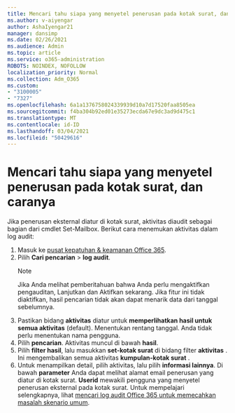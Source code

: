 ```yaml
---
title: Mencari tahu siapa yang menyetel penerusan pada kotak surat, dan caranya
ms.author: v-aiyengar
author: AshaIyengar21
manager: dansimp
ms.date: 02/26/2021
ms.audience: Admin
ms.topic: article
ms.service: o365-administration
ROBOTS: NOINDEX, NOFOLLOW
localization_priority: Normal
ms.collection: Adm_O365
ms.custom:
- "3100005"
- "7327"
ms.openlocfilehash: 6a1a1376758024339939d10a7d17520faa8505ea
ms.sourcegitcommit: f4ba304b92ed01e35273ecda67e9dc3ad9d475c1
ms.translationtype: MT
ms.contentlocale: id-ID
ms.lasthandoff: 03/04/2021
ms.locfileid: "50429616"
---
```

# <a name="find-out-who-set-up-forwarding-on-a-mailbox-and-how"></a>Mencari tahu siapa yang menyetel penerusan pada kotak surat, dan caranya

Jika penerusan eksternal diatur di kotak surat, aktivitas diaudit sebagai bagian dari cmdlet Set-Mailbox. Berikut cara menemukan aktivitas dalam log audit:

1. Masuk ke [pusat kepatuhan & keamanan Office 365](https://go.microsoft.com/fwlink/p/?linkid=2077143).
1. Pilih **Cari pencarian** >  **log audit**.
    > [!NOTE]
    > Jika Anda melihat pemberitahuan bahwa Anda perlu mengaktifkan pengauditan, Lanjutkan dan Aktifkan sekarang. Jika fitur ini tidak diaktifkan, hasil pencarian tidak akan dapat menarik data dari tanggal sebelumnya.
1. Pastikan bidang **aktivitas** diatur untuk **memperlihatkan hasil untuk semua aktivitas** (default). Menentukan rentang tanggal. Anda tidak perlu menentukan nama pengguna.
1. Pilih **pencarian**. Aktivitas muncul di bawah **hasil**.
1. Pilih **filter hasil**, lalu masukkan **set-kotak surat** di bidang filter **aktivitas** . Ini mengembalikan semua aktivitas **kumpulan-kotak surat** .
1. Untuk menampilkan detail, pilih aktivitas, lalu pilih **informasi lainnya**. Di bawah **parameter** Anda dapat melihat alamat email penerusan yang diatur di kotak surat. **Userid** mewakili pengguna yang menyetel penerusan eksternal pada kotak surat.
Untuk mempelajari selengkapnya, lihat [mencari log audit Office 365 untuk memecahkan masalah skenario umum](https://go.microsoft.com/fwlink/?linkid=2103944).